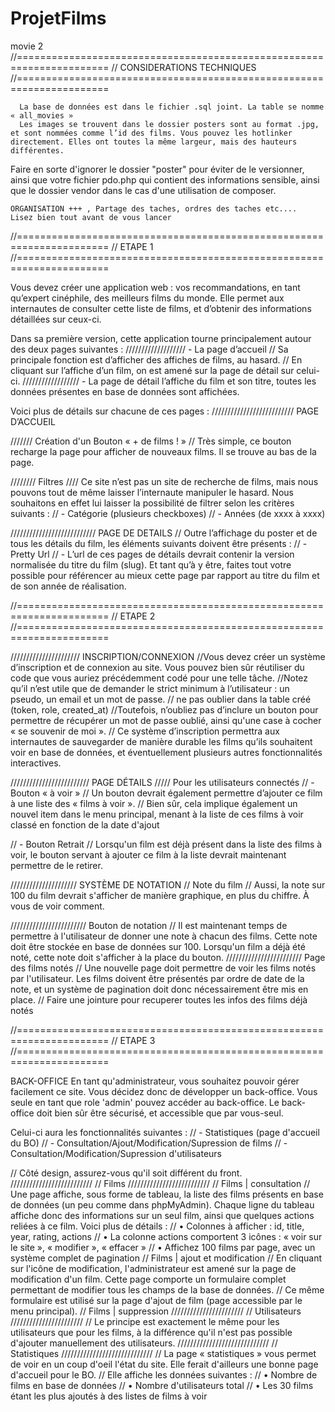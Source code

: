 # ProjetFilms
movie 2
//======================================================================
//  CONSIDERATIONS TECHNIQUES
//======================================================================

	  La base de données est dans le fichier .sql joint. La table se nomme « all_movies »
	  Les images se trouvent dans le dossier posters sont au format .jpg, et sont nommées comme l’id des films. Vous pouvez les hotlinker directement. Elles ont toutes la même largeur, mais des hauteurs différentes.
   Faire en sorte d'ignorer le dossier "poster" pour éviter de le versionner, ainsi que votre fichier pdo.php qui contient des informations sensible, ainsi que le dossier vendor dans le cas d'une utilisation de composer.

    ORGANISATION +++ , Partage des taches, ordres des taches etc....
    Lisez bien tout avant de vous lancer

//======================================================================
//  ETAPE 1
//======================================================================

 Vous devez créer une application web : vos recommandations, en tant qu’expert cinéphile, des meilleurs films du monde. Elle permet aux internautes de consulter cette liste de films, et d’obtenir des informations détaillées sur ceux-ci.

Dans sa première version, cette application tourne principalement autour des deux pages suivantes :
/////////////////// - La page d’accueil
// Sa principale fonction est d’afficher des affiches de films, au hasard.
// En cliquant sur l’affiche d’un film, on est amené sur la page de détail sur celui-ci.
//////////////////  -  La page de détail
 l’affiche du film et son titre, toutes les données présentes en base de données sont affichées.

Voici plus de détails sur chacune de ces pages :
////////////////////////// PAGE D’ACCUEIL

/////// Création d'un Bouton « + de films ! »
// Très simple, ce bouton recharge la page pour afficher de nouveaux films. Il se trouve au bas de la page.

//////// Filtres
//// Ce site n’est pas un site de recherche de films, mais nous pouvons tout de même laisser l’internaute manipuler le hasard. Nous souhaitons en effet lui laisser la possibilité de filtrer selon les critères suivants :
	// -	Catégorie (plusieurs checkboxes)
	// -  Années (de xxxx à xxxx)

///////////////////////////  PAGE DE DETAILS
// Outre l’affichage du poster et de tous les détails du film, les éléments suivants doivent être présents :
	// - Pretty Url
		// - L’url de ces pages de détails devrait contenir la version normalisée du titre du film (slug). Et tant qu’à y être, faites tout votre possible pour référencer au mieux cette page par rapport au titre du film et de son année de réalisation.


//======================================================================
//  ETAPE 2
//======================================================================

//////////////////////    INSCRIPTION/CONNEXION
//Vous devez créer un système d’inscription et de connexion au site. Vous pouvez bien sûr réutiliser du code que vous auriez précédemment codé pour une telle tâche.
//Notez qu’il n’est utile que de demander le strict minimum à l’utilisateur : un pseudo, un email et un mot de passe.
// ne pas oublier dans la table créé (token, role, created_at)
//Toutefois, n’oubliez pas d’inclure un bouton pour permettre de récupérer un mot de passe oublié, ainsi qu'une case à cocher « se souvenir de moi ».
// Ce système d’inscription permettra aux internautes de sauvegarder de manière durable les films qu’ils souhaitent voir en base de données, et éventuellement plusieurs autres fonctionnalités interactives.

/////////////////////////    PAGE DÉTAILS
///// Pour les utilisateurs connectés
// - Bouton « à voir »
	// Un bouton devrait également permettre d’ajouter ce film à une liste des « films à voir ».
	// Bien sûr, cela implique également un nouvel item dans le menu principal, menant à la liste de ces films à voir classé en fonction de la date d'ajout

//  - Bouton Retrait
	// Lorsqu'un film est déjà présent dans la liste des films à voir, le bouton servant à ajouter ce film à la liste devrait maintenant permettre de le retirer.

/////////////////////  SYSTÈME DE NOTATION
// Note du film
// Aussi, la note sur 100 du film devrait s'afficher de manière graphique, en plus du chiffre. À vous de voir comment.

//////////////////////// Bouton de notation
// Il est maintenant temps de permettre à l'utilisateur de donner une note à chacun des films.  Cette note doit être stockée en base de données sur 100. Lorsqu'un film a déjà été noté, cette note doit s'afficher à la place du bouton.
////////////////////////  Page des films notés
// Une nouvelle page doit permettre de voir les films notés par l'utilisateur. Les films doivent être présentés par ordre de date de la note, et un système de pagination doit donc nécessairement être mis en place.
// Faire une jointure pour recuperer toutes les infos des films déjà notés

//======================================================================
//  ETAPE 3
//======================================================================

  BACK-OFFICE
 En tant qu'administrateur, vous souhaitez pouvoir gérer facilement ce site. Vous décidez donc de développer un back-office.
 Vous seule en tant que role 'admin' pouvez accéder au back-office.
 Le back-office doit bien sûr être sécurisé, et accessible que par vous-seul.

Celui-ci aura les fonctionnalités suivantes :
	// -	Statistiques (page d'accueil du BO)
	// -	Consultation/Ajout/Modification/Supression de films
	// -  Consultation/Modification/Supression d'utilisateurs

// Côté design, assurez-vous qu'il soit différent du front.
//////////////////////////
// Films
//////////////////////////
// Films | consultation
// Une page affiche, sous forme de tableau, la liste des films présents en base de données (un peu comme dans phpMyAdmin). Chaque ligne du tableau affiche donc des informations sur un seul film, ainsi que quelques actions reliées à ce film. Voici plus de détails :
// •	Colonnes à afficher : id, title, year, rating, actions
// •	La colonne actions comportent 3 icônes : « voir sur le site », « modifier », « effacer »
// •	Affichez 100 films par page, avec un système complet de pagination
// Films | ajout et modification
// En cliquant sur l'icône de modification, l'administrateur est amené sur la page de modification d'un film. Cette page comporte un formulaire complet permettant de modifier tous les champs de la base de données.
// Ce même formulaire est utilisé sur la page d'ajout de film (page accessible par le menu principal).
// Films | suppression
///////////////////////
// Utilisateurs
///////////////////////
// Le principe est exactement le même pour les utilisateurs que pour les films, à la différence qu'il n'est pas possible d'ajouter manuellement des utilisateurs.
/////////////////////////////
// Statistiques
/////////////////////////////
// La page « statistiques » vous permet de voir en un coup d'oeil l'état du site. Elle ferait d'ailleurs une bonne page d'accueil pour le BO.
// Elle affiche les données suivantes :
// •	Nombre de films en base de données
// •	Nombre d'utilisateurs total
// •	Les 30 films étant les plus ajoutés à des listes de films à voir

